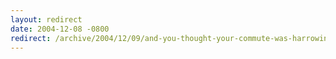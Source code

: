 ```yaml
---
layout: redirect
date: 2004-12-08 -0800
redirect: /archive/2004/12/09/and-you-thought-your-commute-was-harrowing-live-from-baghdad.aspx/
---
```

